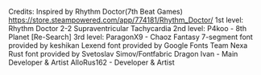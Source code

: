 Credits:
Inspired by Rhythm Doctor(7th Beat Games) https://store.steampowered.com/app/774181/Rhythm_Doctor/
1st level: Rhythm Doctor 2-2 Supraventricular Tachycardia
2nd level: P4koo - 8th Planet [Re-Search]
3rd level: ParagonX9 - Chaoz Fantasy
7-segment font provided by keshikan
Lexend font provided by Google Fonts Team
Nexa Rust font provided by Svetoslav Simov/Fontfabric
Dragon Ivan - Main Developer & Artist
AlloRus162 - Developer & Artist
